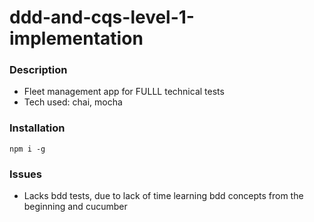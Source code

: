 # ddd-and-cqs-level-1-implementation

### Description
* Fleet management app for FULLL technical tests
* Tech used: chai, mocha

### Installation
```
npm i -g

```

### Issues
* Lacks bdd tests, due to lack of time learning bdd concepts from the beginning and cucumber